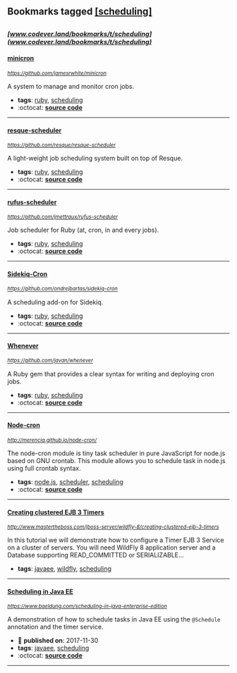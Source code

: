 ## Bookmarks tagged [[scheduling]](https://www.codever.land/search?q=[scheduling])

_<sup><sup>[www.codever.land/bookmarks/t/scheduling](www.codever.land/bookmarks/t/scheduling)</sup></sup>_
---
#### [minicron](https://github.com/jamesrwhite/minicron)
_<sup>https://github.com/jamesrwhite/minicron</sup>_

A system to manage and monitor cron jobs.
* **tags**: [ruby](../tagged/ruby.md), [scheduling](../tagged/scheduling.md)
* :octocat: **[source code](https://github.com/jamesrwhite/minicron)**
---
#### [resque-scheduler](https://github.com/resque/resque-scheduler)
_<sup>https://github.com/resque/resque-scheduler</sup>_

A light-weight job scheduling system built on top of Resque.
* **tags**: [ruby](../tagged/ruby.md), [scheduling](../tagged/scheduling.md)
* :octocat: **[source code](https://github.com/resque/resque-scheduler)**
---
#### [rufus-scheduler](https://github.com/jmettraux/rufus-scheduler)
_<sup>https://github.com/jmettraux/rufus-scheduler</sup>_

Job scheduler for Ruby (at, cron, in and every jobs).
* **tags**: [ruby](../tagged/ruby.md), [scheduling](../tagged/scheduling.md)
* :octocat: **[source code](https://github.com/jmettraux/rufus-scheduler)**
---
#### [Sidekiq-Cron](https://github.com/ondrejbartas/sidekiq-cron)
_<sup>https://github.com/ondrejbartas/sidekiq-cron</sup>_

A scheduling add-on for Sidekiq.
* **tags**: [ruby](../tagged/ruby.md), [scheduling](../tagged/scheduling.md)
* :octocat: **[source code](https://github.com/ondrejbartas/sidekiq-cron)**
---
#### [Whenever](https://github.com/javan/whenever)
_<sup>https://github.com/javan/whenever</sup>_

A Ruby gem that provides a clear syntax for writing and deploying cron jobs.
* **tags**: [ruby](../tagged/ruby.md), [scheduling](../tagged/scheduling.md)
* :octocat: **[source code](https://github.com/javan/whenever)**
---
#### [Node-cron](http://merencia.github.io/node-cron/)
_<sup>http://merencia.github.io/node-cron/</sup>_

The node-cron module is tiny task scheduler in pure JavaScript for node.js based on GNU crontab. This module allows you to schedule task in node.js using full crontab syntax.
* **tags**: [node.js](../tagged/node.js.md), [scheduler](../tagged/scheduler.md), [scheduling](../tagged/scheduling.md)
* :octocat: **[source code](https://github.com/merencia/node-cron)**
---
#### [Creating clustered EJB 3 Timers ](http://www.mastertheboss.com/jboss-server/wildfly-8/creating-clustered-ejb-3-timers)
_<sup>http://www.mastertheboss.com/jboss-server/wildfly-8/creating-clustered-ejb-3-timers</sup>_

In this tutorial we will demonstrate how to configure a Timer EJB 3 Service on a cluster of servers. You will need WildFly 8 application server and a Database supporting READ_COMMITTED or SERIALIZABLE...
* **tags**: [javaee](../tagged/javaee.md), [wildfly](../tagged/wildfly.md), [scheduling](../tagged/scheduling.md)
---
#### [Scheduling in Java EE](https://www.baeldung.com/scheduling-in-java-enterprise-edition)
_<sup>https://www.baeldung.com/scheduling-in-java-enterprise-edition</sup>_

A demonstration of how to schedule tasks in Java EE using the `@Schedule` annotation and the timer service.
* :calendar: **published on**: 2017-11-30
* **tags**: [javaee](../tagged/javaee.md), [scheduling](../tagged/scheduling.md)
* :octocat: **[source code](https://github.com/eugenp/tutorials/tree/master/jee-7)**
---
